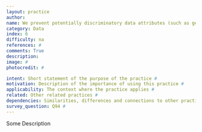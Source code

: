 ```yaml
---
layout: practice
author:
name: We prevent potentially discriminatory data attributes (such as gender or ethnicity) from being used as model features.
category: Data
index: 6
difficulty: na
references: #
comments: True
description:
image: #
photocredit: #

intent: Short statement of the purpose of the practice #
motivation: Description of the importance of using this practice #
applicability: The context where the practice applies #
related: Other related practices #
dependencies: Similarities, differences and connections to other practices #
survey_question: Q94 #
---
```


Some Description

